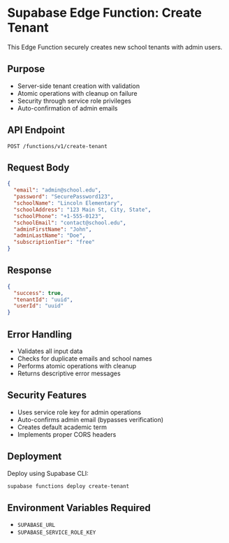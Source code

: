 # Supabase Edge Function: Create Tenant

This Edge Function securely creates new school tenants with admin users.

## Purpose
- Server-side tenant creation with validation
- Atomic operations with cleanup on failure
- Security through service role privileges
- Auto-confirmation of admin emails

## API Endpoint
```
POST /functions/v1/create-tenant
```

## Request Body
```json
{
  "email": "admin@school.edu",
  "password": "SecurePassword123",
  "schoolName": "Lincoln Elementary",
  "schoolAddress": "123 Main St, City, State",
  "schoolPhone": "+1-555-0123",
  "schoolEmail": "contact@school.edu",
  "adminFirstName": "John",
  "adminLastName": "Doe",
  "subscriptionTier": "free"
}
```

## Response
```json
{
  "success": true,
  "tenantId": "uuid",
  "userId": "uuid"
}
```

## Error Handling
- Validates all input data
- Checks for duplicate emails and school names
- Performs atomic operations with cleanup
- Returns descriptive error messages

## Security Features
- Uses service role key for admin operations
- Auto-confirms admin email (bypasses verification)
- Creates default academic term
- Implements proper CORS headers

## Deployment
Deploy using Supabase CLI:
```bash
supabase functions deploy create-tenant
```

## Environment Variables Required
- `SUPABASE_URL`
- `SUPABASE_SERVICE_ROLE_KEY`
